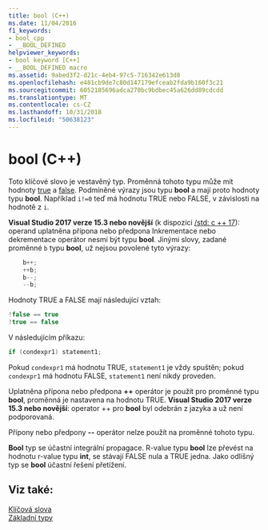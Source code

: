 ```yaml
---
title: bool (C++)
ms.date: 11/04/2016
f1_keywords:
- bool_cpp
- __BOOL_DEFINED
helpviewer_keywords:
- bool keyword [C++]
- __BOOL_DEFINED macro
ms.assetid: 9abed3f2-d21c-4eb4-97c5-716342e613d8
ms.openlocfilehash: e481cb9de7c80d147179efceab2fda9b160f3c21
ms.sourcegitcommit: 6052185696adca270bc9bdbec45a626dd89cdcdd
ms.translationtype: MT
ms.contentlocale: cs-CZ
ms.lasthandoff: 10/31/2018
ms.locfileid: "50638123"
---
```

# <a name="bool-c"></a>bool (C++)

Toto klíčové slovo je vestavěný typ. Proměnná tohoto typu může mít hodnoty [true](../cpp/true-cpp.md) a [false](../cpp/false-cpp.md). Podmíněné výrazy jsou typu **bool** a mají proto hodnoty typu **bool**. Například `i!=0` teď má hodnotu TRUE nebo FALSE, v závislosti na hodnotě z `i`.

**Visual Studio 2017 verze 15.3 nebo novější** (k dispozici [/std: c ++ 17](../build/reference/std-specify-language-standard-version.md)): operand uplatněna přípona nebo předpona Inkrementace nebo dekrementace operátor nesmí být typu **bool**. Jinými slovy, zadané proměnné `b` typu **bool**, už nejsou povolené tyto výrazy:

```cpp
    b++;
    ++b;
    b--;
    --b;
```

Hodnoty TRUE a FALSE mají následující vztah:

```cpp
!false == true
!true == false
```

V následujícím příkazu:

```cpp
if (condexpr1) statement1;
```

Pokud `condexpr1` má hodnotu TRUE, `statement1` je vždy spuštěn; pokud `condexpr1` má hodnotu FALSE, `statement1` není nikdy proveden.

Uplatněna přípona nebo předpona **++** operátor je použít pro proměnné typu **bool**, proměnná je nastavena na hodnotu TRUE.
**Visual Studio 2017 verze 15.3 nebo novější**: operator ++ pro **bool** byl odebrán z jazyka a už není podporovaná.

Přípony nebo předpony **--** operátor nelze použít na proměnné tohoto typu.

**Bool** typ se účastní integrální propagace. R-value typu **bool** lze převést na hodnotu r-value typu **int**, se stávají FALSE nula a TRUE jedna. Jako odlišný typ se **bool** účastní řešení přetížení.

## <a name="see-also"></a>Viz také:

[Klíčová slova](../cpp/keywords-cpp.md)<br/>
[Základní typy](../cpp/fundamental-types-cpp.md)